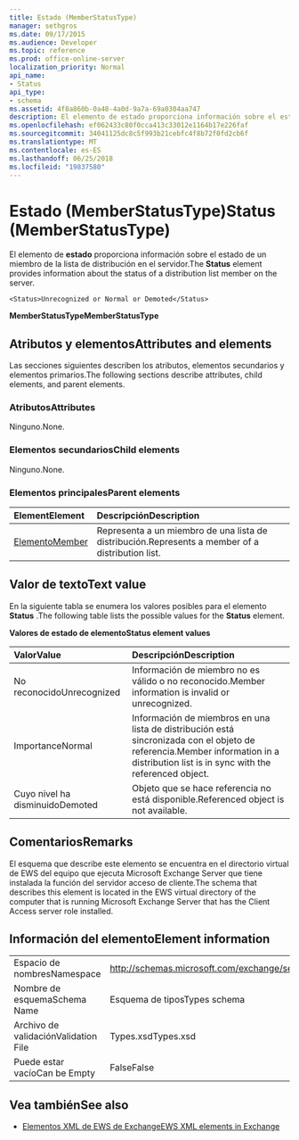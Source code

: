 ```yaml
---
title: Estado (MemberStatusType)
manager: sethgros
ms.date: 09/17/2015
ms.audience: Developer
ms.topic: reference
ms.prod: office-online-server
localization_priority: Normal
api_name:
- Status
api_type:
- schema
ms.assetid: 4f8a860b-0a48-4a0d-9a7a-69a0304aa747
description: El elemento de estado proporciona información sobre el estado de un miembro de la lista de distribución en el servidor.
ms.openlocfilehash: ef062433c80f0cca413c33012e1164b17e226faf
ms.sourcegitcommit: 34041125dc8c5f993b21cebfc4f8b72f0fd2cb6f
ms.translationtype: MT
ms.contentlocale: es-ES
ms.lasthandoff: 06/25/2018
ms.locfileid: "19837580"
---
```

# <a name="status-memberstatustype"></a><span data-ttu-id="21b11-103">Estado (MemberStatusType)</span><span class="sxs-lookup"><span data-stu-id="21b11-103">Status (MemberStatusType)</span></span>

<span data-ttu-id="21b11-104">El elemento de **estado** proporciona información sobre el estado de un miembro de la lista de distribución en el servidor.</span><span class="sxs-lookup"><span data-stu-id="21b11-104">The **Status** element provides information about the status of a distribution list member on the server.</span></span> 
  
```
<Status>Unrecognized or Normal or Demoted</Status>
```

 <span data-ttu-id="21b11-105">**MemberStatusType**</span><span class="sxs-lookup"><span data-stu-id="21b11-105">**MemberStatusType**</span></span>
## <a name="attributes-and-elements"></a><span data-ttu-id="21b11-106">Atributos y elementos</span><span class="sxs-lookup"><span data-stu-id="21b11-106">Attributes and elements</span></span>

<span data-ttu-id="21b11-107">Las secciones siguientes describen los atributos, elementos secundarios y elementos primarios.</span><span class="sxs-lookup"><span data-stu-id="21b11-107">The following sections describe attributes, child elements, and parent elements.</span></span>
  
### <a name="attributes"></a><span data-ttu-id="21b11-108">Atributos</span><span class="sxs-lookup"><span data-stu-id="21b11-108">Attributes</span></span>

<span data-ttu-id="21b11-109">Ninguno.</span><span class="sxs-lookup"><span data-stu-id="21b11-109">None.</span></span>
  
### <a name="child-elements"></a><span data-ttu-id="21b11-110">Elementos secundarios</span><span class="sxs-lookup"><span data-stu-id="21b11-110">Child elements</span></span>

<span data-ttu-id="21b11-111">Ninguno.</span><span class="sxs-lookup"><span data-stu-id="21b11-111">None.</span></span>
  
### <a name="parent-elements"></a><span data-ttu-id="21b11-112">Elementos principales</span><span class="sxs-lookup"><span data-stu-id="21b11-112">Parent elements</span></span>

|<span data-ttu-id="21b11-113">**Element**</span><span class="sxs-lookup"><span data-stu-id="21b11-113">**Element**</span></span>|<span data-ttu-id="21b11-114">**Descripción**</span><span class="sxs-lookup"><span data-stu-id="21b11-114">**Description**</span></span>|
|:-----|:-----|
|[<span data-ttu-id="21b11-115">Elemento</span><span class="sxs-lookup"><span data-stu-id="21b11-115">Member</span></span>](member-ex15websvcsotherref.md) <br/> |<span data-ttu-id="21b11-116">Representa a un miembro de una lista de distribución.</span><span class="sxs-lookup"><span data-stu-id="21b11-116">Represents a member of a distribution list.</span></span>  <br/> |
   
## <a name="text-value"></a><span data-ttu-id="21b11-117">Valor de texto</span><span class="sxs-lookup"><span data-stu-id="21b11-117">Text value</span></span>

<span data-ttu-id="21b11-118">En la siguiente tabla se enumera los valores posibles para el elemento **Status** .</span><span class="sxs-lookup"><span data-stu-id="21b11-118">The following table lists the possible values for the **Status** element.</span></span> 
  
<span data-ttu-id="21b11-119">**Valores de estado de elemento**</span><span class="sxs-lookup"><span data-stu-id="21b11-119">**Status element values**</span></span>

|<span data-ttu-id="21b11-120">**Valor**</span><span class="sxs-lookup"><span data-stu-id="21b11-120">**Value**</span></span>|<span data-ttu-id="21b11-121">**Descripción**</span><span class="sxs-lookup"><span data-stu-id="21b11-121">**Description**</span></span>|
|:-----|:-----|
|<span data-ttu-id="21b11-122">No reconocido</span><span class="sxs-lookup"><span data-stu-id="21b11-122">Unrecognized</span></span>  <br/> |<span data-ttu-id="21b11-123">Información de miembro no es válido o no reconocido.</span><span class="sxs-lookup"><span data-stu-id="21b11-123">Member information is invalid or unrecognized.</span></span>  <br/> |
|<span data-ttu-id="21b11-124">Importance</span><span class="sxs-lookup"><span data-stu-id="21b11-124">Normal</span></span>  <br/> |<span data-ttu-id="21b11-125">Información de miembros en una lista de distribución está sincronizada con el objeto de referencia.</span><span class="sxs-lookup"><span data-stu-id="21b11-125">Member information in a distribution list is in sync with the referenced object.</span></span>  <br/> |
|<span data-ttu-id="21b11-126">Cuyo nivel ha disminuido</span><span class="sxs-lookup"><span data-stu-id="21b11-126">Demoted</span></span>  <br/> |<span data-ttu-id="21b11-127">Objeto que se hace referencia no está disponible.</span><span class="sxs-lookup"><span data-stu-id="21b11-127">Referenced object is not available.</span></span>  <br/> |
   
## <a name="remarks"></a><span data-ttu-id="21b11-128">Comentarios</span><span class="sxs-lookup"><span data-stu-id="21b11-128">Remarks</span></span>

<span data-ttu-id="21b11-129">El esquema que describe este elemento se encuentra en el directorio virtual de EWS del equipo que ejecuta Microsoft Exchange Server que tiene instalada la función del servidor acceso de cliente.</span><span class="sxs-lookup"><span data-stu-id="21b11-129">The schema that describes this element is located in the EWS virtual directory of the computer that is running Microsoft Exchange Server that has the Client Access server role installed.</span></span>
  
## <a name="element-information"></a><span data-ttu-id="21b11-130">Información del elemento</span><span class="sxs-lookup"><span data-stu-id="21b11-130">Element information</span></span>

|||
|:-----|:-----|
|<span data-ttu-id="21b11-131">Espacio de nombres</span><span class="sxs-lookup"><span data-stu-id="21b11-131">Namespace</span></span>  <br/> |http://schemas.microsoft.com/exchange/services/2006/types  <br/> |
|<span data-ttu-id="21b11-132">Nombre de esquema</span><span class="sxs-lookup"><span data-stu-id="21b11-132">Schema Name</span></span>  <br/> |<span data-ttu-id="21b11-133">Esquema de tipos</span><span class="sxs-lookup"><span data-stu-id="21b11-133">Types schema</span></span>  <br/> |
|<span data-ttu-id="21b11-134">Archivo de validación</span><span class="sxs-lookup"><span data-stu-id="21b11-134">Validation File</span></span>  <br/> |<span data-ttu-id="21b11-135">Types.xsd</span><span class="sxs-lookup"><span data-stu-id="21b11-135">Types.xsd</span></span>  <br/> |
|<span data-ttu-id="21b11-136">Puede estar vacío</span><span class="sxs-lookup"><span data-stu-id="21b11-136">Can be Empty</span></span>  <br/> |<span data-ttu-id="21b11-137">False</span><span class="sxs-lookup"><span data-stu-id="21b11-137">False</span></span>  <br/> |
   
## <a name="see-also"></a><span data-ttu-id="21b11-138">Vea también</span><span class="sxs-lookup"><span data-stu-id="21b11-138">See also</span></span>



- [<span data-ttu-id="21b11-139">Elementos XML de EWS de Exchange</span><span class="sxs-lookup"><span data-stu-id="21b11-139">EWS XML elements in Exchange</span></span>](ews-xml-elements-in-exchange.md)


